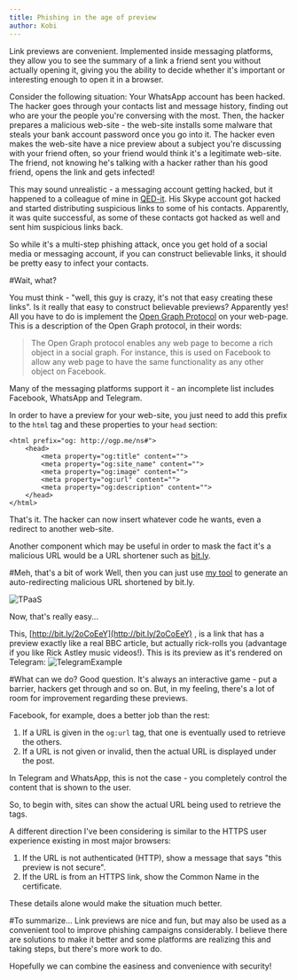 ```yaml
---
title: Phishing in the age of preview
author: Kobi
---
```

Link previews are convenient. Implemented inside messaging platforms, they allow you to see the summary of a link a friend sent you without actually opening it, giving you the ability to decide whether it's important or interesting enough to open it in a browser.

 Consider the following situation: Your WhatsApp account has been hacked. The hacker goes through your contacts list and message history, finding out who are your the people you're conversing with the most. Then, the hacker prepares a malicious web-site - the web-site installs some malware that steals your bank account password once you go into it. The hacker even makes the web-site have a nice preview about a subject you're discussing with your friend often, so your friend would think it's a legitimate web-site. The friend, not knowing he's talking with a hacker rather than his good friend, opens the link and gets infected!

This may sound unrealistic - a messaging account getting hacked, but it happened to a colleague of mine in [QED-it](http://qed-it.com). His Skype account got hacked and started distributing suspicious links to some of his contacts. Apparently, it was quite successful, as some of these contacts got hacked as well and sent him suspicious links back.

So while it's a multi-step phishing attack, once you get hold of a social media or messaging account, if you can construct believable links, it should be pretty easy to infect your contacts.

#Wait, what?

You must think - "well, this guy is crazy, it's not that easy creating these links". Is it really that easy to construct believable previews? Apparently yes! All you have to do is implement the [Open Graph Protocol](http://ogp.me/) on your web-page. This is a description of the Open Graph protocol, in their words:
> The Open Graph protocol enables any web page to become a rich object in a social graph. For instance, this is used on Facebook to allow any web page to have the same functionality as any other object on Facebook.

Many of the messaging platforms support it - an incomplete list includes Facebook, WhatsApp and Telegram.

In order to have a preview for your web-site, you just need to add this prefix to the `html` tag and these properties to your `head` section:
```
<html prefix="og: http://ogp.me/ns#">
    <head> 
        <meta property="og:title" content="">
        <meta property="og:site_name" content="">
        <meta property="og:image" content="">
        <meta property="og:url" content="">
        <meta property="og:description" content="">
    </head>
</html>
```
That's it. The hacker can now insert whatever code he wants, even a redirect to another web-site.

Another component which may be useful in order to mask the fact it's a malicious URL would be a URL shortener such as [bit.ly](http://bit.ly).

#Meh, that's a bit of work
Well, then you can just use [my tool](http://roll.kobigurk.com/generator.html) to generate an auto-redirecting malicious URL shortened by bit.ly.

![TPaaS](/content/images/2017/04/Untitled.png)

Now, that's really easy...

This, [http://bit.ly/2oCoEeY](http://bit.ly/2oCoEeY) , is a link that has a preview exactly like a real BBC article, but actually rick-rolls you (advantage if you like Rick Astley music videos!). This is its preview as it's rendered on Telegram:
![TelegramExample](/content/images/2017/04/Untitled-1.png)

#What can we do?
Good question. It's always an interactive game - put a barrier, hackers get through and so on. But, in my feeling, there's a lot of room for improvement regarding these previews.

Facebook, for example, does a better job than the rest:
1. If a URL is given in the `og:url` tag, that one is eventually used to retrieve the others.
2. If a URL is not given or invalid, then the actual URL is displayed under the post.

In Telegram and WhatsApp, this is not the case - you completely control the content that is shown to the user.

So, to begin with, sites can show the actual URL being used to retrieve the tags.

A different direction I've been considering is similar to the HTTPS user experience existing in most major browsers:
1. If the URL is not authenticated (HTTP), show a message that says "this preview is not secure".
2. If the URL is from an HTTPS link, show the Common Name in the certificate.

These details alone would make the situation much better.

#To summarize...
Link previews are nice and fun, but may also be used as a convenient tool to improve phishing campaigns considerably. I believe there are solutions to make it better and some platforms are realizing this and taking steps, but there's more work to do. 

Hopefully we can combine the easiness and convenience with security!
